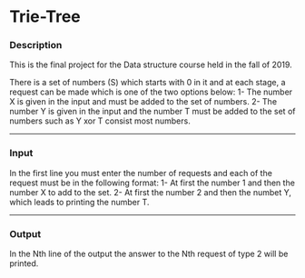 # Trie-Tree
### Description
This is the final project for the Data structure course held in the fall of 2019.

There is a set of numbers (S) which starts with 0 in it and at each stage, a request can be made which is one of the two options below:
1- The number X is given in the input and must be added to the set of numbers.
2- The number Y is given in the input and the number T must be added to the set of numbers such as Y xor T consist most numbers.
___
### Input
In the first line you must enter the number of requests and each of the request must be in the following format:
1- At first the number 1 and then the number X to add to the set.
2- At first the number 2 and then the numbet Y, which leads to printing the number T.
___
### Output
In the Nth line of the output the answer to the Nth request of type 2 will be printed.